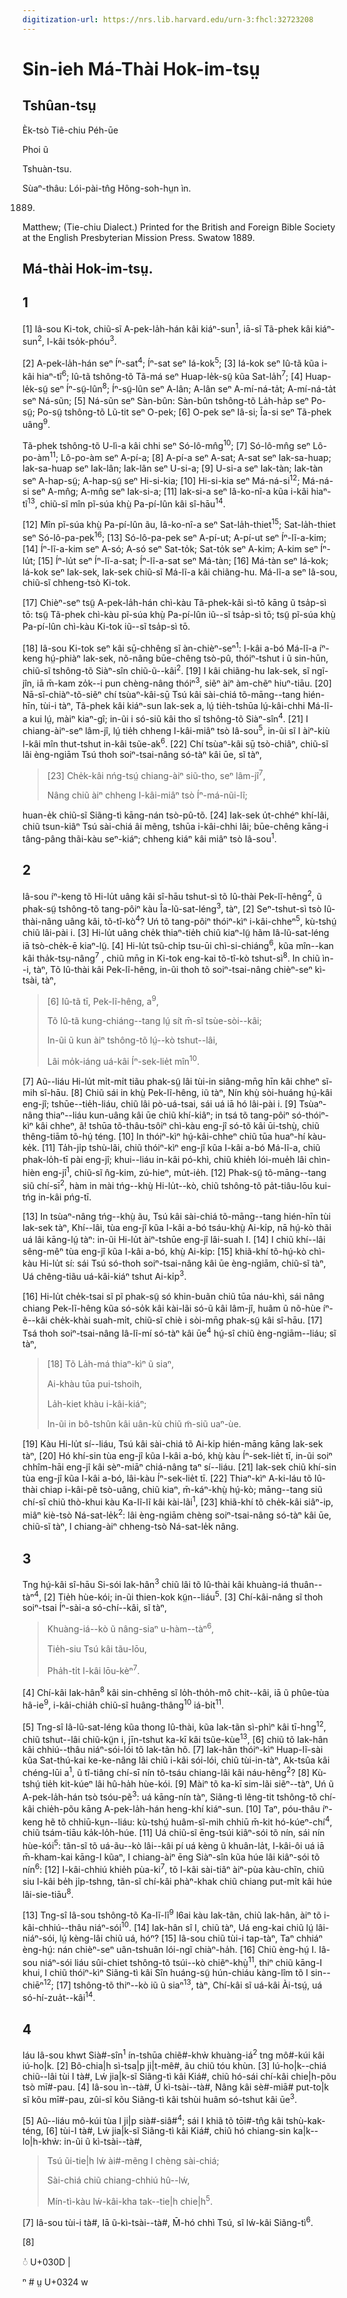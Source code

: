 ```yaml
---
digitization-url: https://nrs.lib.harvard.edu/urn-3:fhcl:32723208
---
```


# Sin-ieh Má-Thài Hok-im-tsṳ

## Tshûan-tsṳ

Èk-tsò Tiê-chiu Péh-ūe

Phoi ũ

Tshuàn-tsu.

Sùaⁿ-thâu: Lói-pài-tn̂g Hông-soh-hṳn ìn. 

1889.

Matthew; (Tie-chiu Dialect.) Printed for the British and Foreign Bible Society at the English Presbyterian Mission Press. Swatow 1889.

## Má-thài Hok-im-tsṳ.

## 1

[1] Iâ-sou Ki-tok, chiũ-sĩ A-pek-la̍h-hán kâi kiáⁿ-sun<sup>1</sup>, iā-sĩ Tã-phek kâi kiáⁿ-sun<sup>2</sup>, I-kâi tso̍k-phóu<sup>3</sup>.

[2] A-pek-la̍h-hán seⁿ Íⁿ-sat<sup>4</sup>; Íⁿ-sat seⁿ Iá-kok<sup>5</sup>; [3] Iá-kok seⁿ Iû-tã kũa i-kâi hiaⁿ-tĩ<sup>6</sup>; Iû-tã tshông-tõ Tã-má seⁿ Huap-le̍k-sṳ̃ kũa Sat-la̍h<sup>7</sup>; [4] Huap-le̍k-sṳ̃ seⁿ Íⁿ-sṳ̃-lûn<sup>8</sup>; Íⁿ-sṳ̃-lûn seⁿ A-lân; A-lân seⁿ A-mí-ná-ta̍t; A-mí-ná-ta̍t seⁿ Ná-sũn; [5] Ná-sũn seⁿ Sàn-bûn: Sàn-bûn tshông-tõ La̍h-ha̍p seⁿ Po-sṳ̃; Po-sṳ̃ tshông-tõ Lũ-tit seⁿ O-pek; [6] O-pek seⁿ Iâ-si; Îa-si seⁿ Tã-phek uâng<sup>9</sup>.

Tã-phek tshông-tõ U-lì-a kâi chhi seⁿ Só-lô-mn̂g<sup>10</sup>; [7] Só-lô-mn̂g seⁿ Lô-po-àm<sup>11</sup>; Lô-po-àm seⁿ A-pí-a; [8] A-pí-a seⁿ A-sat; A-sat seⁿ Iak-sa-huap; Iak-sa-huap seⁿ Iak-lân; Iak-lân seⁿ U-si-a; [9] U-si-a seⁿ Iak-tàn; Iak-tàn seⁿ A-hap-sṳ̃; A-hap-sṳ̃ seⁿ Hi-si-kia; [10] Hi-si-kia seⁿ Má-ná-si<sup>12</sup>; Má-ná-si seⁿ A-mn̂g; A-mn̂g seⁿ Iak-si-a; [11] Iak-si-a seⁿ Iâ-ko-nî-a kũa i-kâi hiaⁿ-tĩ<sup>13</sup>, chiũ-sĩ mîn pĩ-súa khṳ̀ Pa-pí-lûn kâi sî-hāu<sup>14</sup>.

[12] Mîn pĩ-súa khṳ̀ Pa-pí-lûn ãu, Iâ-ko-nî-a seⁿ Sat-la̍h-thiet<sup>15</sup>; Sat-la̍h-thiet seⁿ Só-lô-pa-pek<sup>16</sup>; [13] Só-lô-pa-pek seⁿ A-pí-ut; A-pí-ut seⁿ Íⁿ-lĩ-a-kim; [14] Íⁿ-lĩ-a-kim seⁿ A-só; A-só seⁿ Sat-to̍k; Sat-to̍k seⁿ A-kim; A-kim seⁿ Íⁿ-lu̍t; [15] Íⁿ-lu̍t seⁿ Íⁿ-lĩ-a-sat; Íⁿ-lĩ-a-sat seⁿ Má-tàn; [16] Má-tàn seⁿ Iá-kok; Iá-kok seⁿ Iak-sek, Iak-sek chiũ-sĩ Má-lĩ-a kâi chiãng-hu. Má-lĩ-a seⁿ Iâ-sou, chiũ-sĩ chheng-tsò Ki-tok.

[17] Chièⁿ-seⁿ tsṳ̃ A-pek-la̍h-hán chì-kàu Tã-phek-kâi sì-tō kāng ũ tsa̍p-sì tō: tsṳ̃ Tã-phek chì-kàu pĩ-súa khṳ̀ Pa-pí-lûn iũ--sĩ tsa̍p-sì tō; tsṳ̃ pĩ-súa khṳ̀ Pa-pí-lûn chì-kàu Ki-tok iũ--sĩ tsa̍p-sì tō.

[18] Iâ-sou Ki-tok seⁿ kâi sṳ̄-chhêng sĩ àn-chièⁿ-seⁿ<sup>1</sup>: I-kâi a-bó Má-lĩ-a íⁿ-keng hṳ́-phiàⁿ Iak-sek, nõ-nâng būe-chêng tsò-pû, thóiⁿ-tshut i ũ sin-hūn, chiũ-sĩ tshông-tõ Siàⁿ-sîn chiũ-ũ--kâi<sup>2</sup>. [19] I kâi chiãng-hu Iak-sek, sĩ ngĩ-jîn, iā m̄-kam zo̍k--i pun chèng-nâng thóiⁿ<sup>3</sup>, siẽⁿ àiⁿ àm-chẽⁿ hiuⁿ-tiāu. [20] Nā-sĩ-chiàⁿ-tõ-siẽⁿ chí tsùaⁿ-kâi-sṳ̄ Tsú kâi sài-chiá tõ-māng--tang hién-hīn, tùi-i tàⁿ, Tã-phek kâi kiáⁿ-sun Iak-sek a, lṳ́ tie̍h-tshūa lṳ́-kâi-chhi Má-lĩ-a kui lṳ́, màiⁿ kiaⁿ-gî; in-ũi i só-siũ kâi tho sĩ tshông-tõ Siàⁿ-sîn<sup>4</sup>. [21] I chiang-àiⁿ-seⁿ lâm-jî, lṳ́ tie̍h chheng I-kâi-miâⁿ tsò Iâ-sou<sup>5</sup>, in-ũi sĩ I àiⁿ-kiù I-kâi mîn thut-tshut in-kâi tsũe-ak<sup>6</sup>. [22] Chí tsùaⁿ-kâi sṳ̄ tsò-chiâⁿ, chiũ-sĩ lâi èng-ngiām Tsú thoh soiⁿ-tsai-nâng só-tàⁿ kâi ūe, sĩ tàⁿ, 

> [23] Che̍k-kâi nńg-tsṳ́ chiang-àiⁿ siũ-tho, seⁿ lâm-jî<sup>7</sup>,
>
> Nâng chiũ àiⁿ chheng I-kâi-miâⁿ tsò Íⁿ-má-nũi-lĩ;

huan-e̍k chiũ-sĩ Siãng-tì kāng-nán tsò-pû-tõ. [24] Iak-sek u̍t-chhéⁿ khí-lâi, chiũ tsun-kiâⁿ Tsú sài-chiá âi mẽng, tshūa i-kâi-chhi lâi; būe-chêng kāng-i tâng-pâng thãi-kàu seⁿ-kiáⁿ; chheng kiáⁿ kâi miâⁿ tsò Iâ-sou<sup>1</sup>.

## 2

Iâ-sou íⁿ-keng tõ Hi-lu̍t uâng kâi sî-hāu tshut-sì tõ Iû-thài Pek-lĩ-hêng<sup>2</sup>, ũ phak-sṳ̃ tshông-tõ tang-pôiⁿ kàu Îa-lũ-sat-léng<sup>3</sup>, tàⁿ, [2] Seⁿ-tshut-sì tsò Iû-thài-nâng uâng kâi, tõ-tî-kò<sup>4</sup>? Uń tõ tang-pôiⁿ thóiⁿ-kìⁿ i-kâi-chheⁿ<sup>5</sup>, kù-tshṳ́ chiũ lâi-pài i. [3] Hi-lu̍t uâng che̍k thiaⁿ-tie̍h chiũ kiaⁿ-lṳ̃ hãm Iâ-lũ-sat-léng iā tsò-che̍k-ē kiaⁿ-lṳ̃. [4] Hi-lu̍t tsũ-chi̍p tsu-ūi chì-si-chiáng<sup>6</sup>, kũa mîn--kan kâi tha̍k-tsṳ-nâng<sup>7</sup> , chiũ mn̄g in Ki-tok eng-kai tõ-tî-kò tshut-sì<sup>8</sup>. In chiũ ìn--i, tàⁿ, Tõ Iû-thài kâi Pek-lĩ-hêng, in-ũi thoh tõ soiⁿ-tsai-nâng chièⁿ-seⁿ kì-tsài, tàⁿ,

> [6] Iû-tã tī, Pek-lĩ-hêng, a<sup>9</sup>,
>
> Tõ Iû-tã kung-chiáng--tang lṳ́ sít m̄-sĩ tsùe-sòi--kâi;
>
> In-ũi ũ kun àiⁿ tshông-tõ lṳ́--kò tshut--lâi,
>
> Lâi mo̍k-iáng uá-kâi Íⁿ-sek-lie̍t mîn<sup>10</sup>.

[7] Aũ--liáu Hi-lu̍t mi̍t-mi̍t tiãu phak-sṳ̃ lâi tùi-in siâng-mn̄g hīn kâi chheⁿ sĩ-mih sî-hāu. [8] Chiũ sái in khṳ̀ Pek-lĩ-hêng, iũ tàⁿ, Nín khṳ̀ sòi-huáng hṳ́-kâi eng-jî; tshūe--tie̍h-liáu, chiũ lâi pò-uá-tsai, sái uá iā hó lâi-pài i. [9] Tsùaⁿ-nâng thiaⁿ--liáu kun-uâng kâi ūe chiũ khí-kiâⁿ; in tsá tõ tang-pôiⁿ só-thóiⁿ-kìⁿ kâi chheⁿ, ã! tshūa tõ-thâu-tsôiⁿ chì-kàu eng-jî só-tõ kâi ūi-tshṳ̀, chiũ thêng-tiām tõ-hṳ́ téng. [10] In thóiⁿ-kìⁿ hṳ́-kâi-chheⁿ chiũ tūa huaⁿ-hí kàu-ke̍k. [11] Ta̍h-ji̍p tshù-lãi, chiũ thóiⁿ-kìⁿ eng-jî kũa I-kâi a-bó Má-lĩ-a, chiũ phak-lo̍h-tī pài eng-jî; khui--liáu in-kâi pó-khì, chiũ khie̍h lói-mue̍h lâi chìn-hièn eng-jî<sup>1</sup>, chiũ-sĩ n̂g-kim, zú-hieⁿ, mu̍t-ie̍h. [12] Phak-sṳ̃ tõ-māng--tang siũ chí-sī<sup>2</sup>, hàm in mài tńg--khṳ̀ Hi-lu̍t--kò, chiũ tshông-tõ pa̍t-tiâu-lōu kui-tńg in-kâi pńg-tī.

[13] In tsùaⁿ-nâng tńg--khṳ̀ ãu, Tsú kâi sài-chiá tõ-māng--tang hién-hīn tùi Iak-sek tàⁿ, Khí--lâi, tùa eng-jî kũa I-kâi a-bó tsáu-khṳ̀ Ai-ki̍p, nā hṳ́-kò thãi uá lâi kāng-lṳ́ tàⁿ: in-ũi Hi-lu̍t àiⁿ-tshūe eng-jî lâi-suah I. [14] I chiũ khí--lâi sêng-mêⁿ tùa eng-jî kũa I-kâi a-bó, khṳ̀ Ai-ki̍p: [15] khiã-khí tõ-hṳ́-kò chì-kàu Hi-lu̍t sí: sái Tsú só-thoh soiⁿ-tsai-nâng kâi ūe èng-ngiām, chiũ-sĩ tàⁿ, Uá chêng-tiãu uá-kâi-kiáⁿ tshut Ai-ki̍p<sup>3</sup>.

[16] Hi-lu̍t che̍k-tsai sĩ pĩ phak-sṳ̃ só khin-buãn chiũ tūa náu-khì, sái nâng chiang Pek-lĩ-hêng kũa só-so̍k kâi kài-lãi só-ũ kâi lâm-jî, huâm ũ nõ-hùe íⁿ-ẽ--kâi che̍k-khài suah-mi̍t, chiũ-sĩ chiè i sòi-mn̄g phak-sṳ̃ kâi sî-hāu. [17] Tsá thoh soiⁿ-tsai-nâng Iâ-lĩ-mí só-tàⁿ kâi ūe<sup>4</sup> hṳ́-sî chiũ èng-ngiām--liáu; sĩ tàⁿ,

> [18] Tõ La̍h-má thiaⁿ-kìⁿ ũ siaⁿ,
>
> Ai-khàu tūa pui-tshoih,
>
> La̍h-kiet khàu i-kâi-kiáⁿ;
>
> In-ũi in bô-tshûn kâi uân-kù chiũ m̃-siũ uaⁿ-ùe.

[19] Kàu Hi-lu̍t sí--liáu, Tsú kâi sài-chiá tõ Ai-ki̍p hién-māng kāng Iak-sek tàⁿ, [20] Hó khí-sin tùa eng-jî kũa I-kâi a-bó, khṳ̀ kàu Íⁿ-sek-lie̍t tī, in-ũi soiⁿ chhîm-hāi eng-jî kâi sèⁿ-miāⁿ chiá-nâng taⁿ sí--liáu. [21] Iak-sek chiũ khí-sin tùa eng-jî kũa I-kâi a-bó, lâi-kàu Íⁿ-sek-lie̍t tī. [22] Thiaⁿ-kìⁿ A-ki-láu tõ Iû-thài chiap i-kâi-pẽ tsò-uâng, chiũ kiaⁿ, m̄-káⁿ-khṳ̀ hṳ́-kò; māng--tang siũ chí-sī chiũ thò-khui kàu Ka-lĩ-lĩ kâi kài-lãi<sup>1</sup>, [23] khiã-khí tõ che̍k-kâi siâⁿ-ip, miâⁿ kiè-tsò Ná-sat-le̍k<sup>2</sup>: lâi èng-ngiām chèng soiⁿ-tsai-nâng só-tàⁿ kâi ūe, chiũ-sĩ tàⁿ, I chiang-àiⁿ chheng-tsò Ná-sat-le̍k nâng.

## 3

Tng hṳ́-kâi sî-hāu Si-sói Iak-hân<sup>3</sup> chiũ lâi tõ Iû-thài kâi khuàng-iá thuân--tàⁿ<sup>4</sup>, [2] Tie̍h hùe-kói; in-ũi thien-kok kṳ̃n--liáu<sup>5</sup>. [3] Chí-kâi-nâng sĩ thoh soiⁿ-tsai Íⁿ-sài-a só-chí--kâi, sĩ tàⁿ,

> Khuàng-iá--kò ũ nâng-siaⁿ u-hàm--tàⁿ<sup>6</sup>,
>
> Tie̍h-siu Tsú kâi tãu-lōu,
>
> Pha̍h-ti̍t I-kâi lōu-kèⁿ<sup>7</sup>.

[4] Chí-kâi Iak-hân<sup>8</sup> kâi sin-chhēng sĩ lo̍h-tho̍h-mô chit--kâi, iā ũ phûe-tùa hâ-ie<sup>9</sup>, i-kâi-chia̍h chiũ-sĩ huâng-thâng<sup>10</sup> iá-bi̍t<sup>11</sup>.

[5] Tng-sî Iâ-lũ-sat-léng kũa thong Iû-thài, kũa Iak-tãn sì-phìⁿ kâi tī-hng<sup>12</sup>, chiũ tshut--lâi chiũ-kṳ̃n i, jīn-tshut ka-kī kâi tsũe-kùe<sup>13</sup>, [6] chiũ tõ Iak-hân kâi chhiú--thâu niáⁿ-sói-lói tõ Iak-tãn hô. [7] Iak-hân thóiⁿ-kìⁿ Huap-lĩ-sài kũa Sat-thú-kai ke-ke-nâng lâi chiũ i-kâi sói-lói, chiũ tùi-in-tàⁿ, Ak-tsûa kâi chéng-lūi a<sup>1</sup>, ũ tî-tiâng chí-sī nín tô-tsáu chiang-lâi kâi náu-hêng<sup>2</sup>? [8] Kù-tshṳ́ tie̍h kit-kúeⁿ lâi hû-ha̍h hùe-kói. [9] Màiⁿ tõ ka-kī sim-lãi siẽⁿ--tàⁿ, Uń ũ A-pek-la̍h-hán tsò tsóu-pẽ<sup>3</sup>: uá kāng-nín tàⁿ, Siãng-tì lêng-tit tshông-tõ chí-kâi chie̍h-põu kāng A-pek-la̍h-hán heng-khí kiáⁿ-sun. [10] Taⁿ, póu-thâu íⁿ-keng hẽ tõ chhiū-kṳn--liáu: kù-tshṳ́ huâm-sĩ-mih chhiū m̄-kit hó-kúeⁿ-chí<sup>4</sup>, chiũ tsám-tiāu ka̍k-lo̍h-húe. [11] Uá chiũ-sĩ ēng-tsúi kiâⁿ-sói tõ nín, sái nín hùe-kói<sup>5</sup>: tãn-sĩ tõ uá-ãu--kò lâi--kâi pí uá kèng ũ khuân-la̍t, I-kâi-ôi uá iā m̄-kham-kai kāng-I kũaⁿ, I chiang-àiⁿ ēng Siàⁿ-sîn kũa húe lâi kiâⁿ-sói tõ nín<sup>6</sup>: [12] I-kâi-chhiú khie̍h pùa-ki<sup>7</sup>, tõ I-kâi sài-tiâⁿ àiⁿ-pùa kàu-chĩn, chiũ siu I-kâi be̍h ji̍p-tshng, tãn-sĩ chí-kâi phàⁿ-khak chiũ chiang put-mi̍t kâi húe lâi-sie-tiāu<sup>8</sup>.

[13] Tng-sî Iâ-sou tshông-tõ Ka-lĩ-lĩ<sup>9</sup> l6ai kàu Iak-tãn, chiũ Iak-hân, àiⁿ tõ i-kâi-chhiú--thâu niáⁿ-sói<sup>10</sup>. [14] Iak-hân sî I, chiũ tàⁿ, Uá eng-kai chiũ lṳ́ lâi-niáⁿ-sói, lṳ́ kèng-lâi chiũ uá, hóⁿ? [15] Iâ-sou chiũ tùi-i tap-tàⁿ, Taⁿ chhiáⁿ èng-hṳ́: nán chièⁿ-seⁿ uân-tshuân lói-ngĩ chiàⁿ-ha̍h. [16] Chiũ èng-hṳ́ I. Iâ-sou niáⁿ-sói liáu sûi-chiet tshông-tõ tsúi--kò chiẽⁿ-khṳ̀<sup>11</sup>, thiⁿ chiũ kāng-I khui, I chiũ thóiⁿ-kìⁿ Siãng-tì kâi Sîn huáng-sṳ̃ hún-chiáu kàng-lîm tõ I sin--chiēⁿ<sup>12</sup>; [17] tshông-tõ thiⁿ--kò iũ ũ siaⁿ<sup>13</sup>, tàⁿ, Chí-kâi sĩ uá-kâi Ài-tsṳ́, uá só-hí-zua̍t--kâi<sup>14</sup>.

## 4

Iáu Iâ-sou khwt Sià#-sîn<sup>1</sup> ín-tshūa chiẽ#-khẁ khuàng-iá<sup>2</sup> tng mô#-kúi kâi iú-ho|k. [2] Bô-chia|h sì-tsa|p ji|t-mê#, ãu chiũ tóu khùn. [3] Iú-ho|k--chiá chiũ--lâi tùi I tà#, Lẃ jia|k-sĩ Siãng-tì kâi Kiá#, chiũ hó-sái chí-kâi chie|h-põu tsò mī#-pau. [4] Iâ-sou ìn--tà#, Ũ kì-tsài--tà#, Nâng kâi sè#-miā# put-to|k sĩ kõu mī#-pau, zûi-sĩ kõu Siãng-tì kâi tshùi huâm só-tshut kâi ūe<sup>3</sup>.

[5] Aũ--liáu mô-kúi tùa I ji|p sià#-siâ#<sup>4</sup>; sái I khiã tõ tōi#-tn̂g kâi tshù-kak-téng, [6] tùi-I tà#, Lẃ jia|k-sĩ Siãng-tì kâi Kiá#, chiũ hó chiang-sin ka|k--lo|h-khẁ: in-ũi ũ kì-tsài--tà#,

> Tsú ũi-tie|h lẃ ài#-mẽng I chèng sài-chiá;
>
> Sài-chiá chiũ chiang-chhiú hû--lẃ,
>
> Mín-tì-kàu lẃ-kâi-kha tak--tie|h chie|h<sup>5</sup>.

[7] Iâ-sou tùi-i tà#, Iā ũ-kì-tsài--tà#, M̄-hó chhì Tsú, sĩ lẃ-kâi Siãng-tì<sup>6</sup>.

[8] 

◌̍ U+030D |

ⁿ #
ṳ U+0324 w

